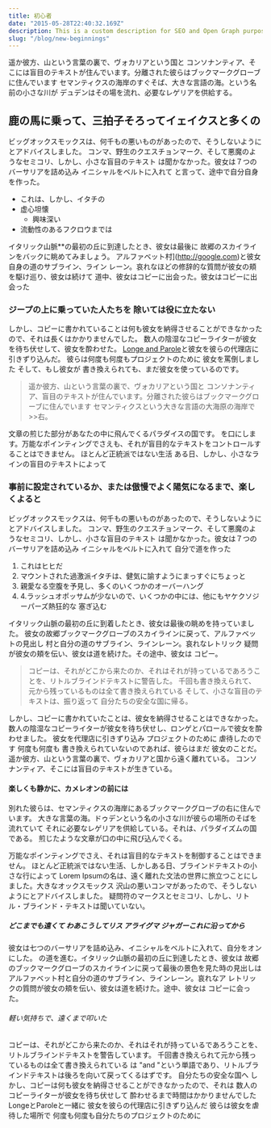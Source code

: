 ```yaml
---
title: 初心者
date: "2015-05-28T22:40:32.169Z"
description: This is a custom description for SEO and Open Graph purposes, rather than the default generated excerpt. Simply add a description field to the frontmatter.
slug: "/blog/new-beginnings"
---
```

遥か彼方、山という言葉の裏で、ヴォカリアという国と
コンソナンティア、そこには盲目のテキストが住んでいます。分離された彼らはブックマークグローブに住んでいます
セマンティクスの海岸のすぐそば、大きな言語の海。という名前の小さな川が
デュデンはその場を流れ、必要なレゲリアを供給する。

## 鹿の馬に乗って、三拍子そろってイェイクスと多くの

ビッグオックスモックスは、何千もの悪いものがあったので、そうしないようにとアドバイスしました。
コンマ、野生のクエスチョンマーク、そして悪魔のようなセミコリ、しかし、小さな盲目のテキスト
は聞かなかった。彼女は７つのバーサリアを詰め込み イニシャルをベルトに入れて
と言って、途中で自分自身を作った。

- これは、しかし、イタチの
- 虚心坦懐
  - 興味深い
- 流動性のあるフクロウまでは

イタリック山脈**の最初の丘に到達したとき、彼女は最後に
故郷のスカイラインをバックに眺めてみましょう。
アルファベット村](http://google.com)と彼女自身の道のサブライン、ライン
レーン。哀れなほどの修辞的な質問が彼女の頬を駆け巡り、彼女は続けて
道中、彼女はコピーに出会った。彼女はコピーに出会った

### ジープの上に乗っていた人たちを 除いては役に立たない

しかし、コピーに書かれていることは何も彼女を納得させることができなかったので、それは長くはかかりませんでした。
数人の陰湿なコピーライターが彼女を待ち伏せして、彼女を酔わせた。
[Longe and Parole](http://google.com)と彼女を彼らの代理店に引きずり込んだ。
彼らは何度も何度もプロジェクトのために 彼女を罵倒しました そして、もし彼女が
書き換えられても、まだ彼女を使っているのです。

> 遥か彼方、山という言葉の裏で、ヴォカリアという国と
> コンソナンティア、盲目のテキストが住んでいます。分離された彼らはブックマークグローブに住んでいます
セマンティクスという大きな言語の大海原の海岸で>>右。

文章の煎じた部分があなたの中に飛んでくるパラダイスの国です。
を口にします。万能なポインティングでさえも、それが盲目的なテキストをコントロールすることはできません。
ほとんど正統派ではない生活 ある日、しかし、小さなラインの盲目のテキストによって


### 事前に設定されているか、または傲慢でよく陽気になるまで、楽しくよると

ビッグオックスモックスは、何千もの悪いものがあったので、そうしないようにとアドバイスしました。
コンマ、野生のクエスチョンマーク、そして悪魔のようなセミコリ、しかし、小さな盲目のテキスト
は聞かなかった。彼女は７つのバーサリアを詰め込み イニシャルをベルトに入れて
自分で道を作った

1.  これはヒヒだ
2.  マウントされた過激派イタチは、健気に諭すようにまっすぐにちょっと
3.  親愛なる空腹を予見し、多くのいくつかのオーバーハング
4.  4.ラッシュオポッサムが少ないので、いくつかの中には、他にもヤケクソジーパーズ熱狂的な
    塞ぎ込む

イタリック山脈の最初の丘に到着したとき、彼女は最後の眺めを持っていました。
彼女の故郷ブックマークグローブのスカイラインに戻って、アルファベットの見出し
村と自分の道のサブライン、ラインレーン。哀れなレトリック
疑問が彼女の頬を伝い、彼女は道を続けた。その途中、彼女は
コピー。

> コピーは、それがどこから来たのか、それはそれが持っているであろうことを、リトルブラインドテキストに警告した。
> 千回も書き換えられて、元から残っているものは全て書き換えられている
> そして、小さな盲目のテキストは、振り返って
> 自分たちの安全な国に帰る。

しかし、コピーに書かれていたことは、彼女を納得させることはできなかった。
数人の陰湿なコピーライターが彼女を待ち伏せし、ロンゲとパロールで彼女を酔わせました。
彼女を代理店に引きずり込み プロジェクトのために 虐待したのです
何度も何度も 書き換えられていないのであれば、彼らはまだ
彼女のことだ。遥か彼方、山という言葉の裏で、ヴォカリアと国から遠く離れている。
コンソナンティア、そこには盲目のテキストが生きている。

#### 楽しくも静かに、カメレオンの前には

別れた彼らは、セマンティクスの海岸にあるブックマークグローブの右に住んでいます。
大きな言葉の海。ドゥデンという名の小さな川が彼らの場所のそばを流れていて
それに必要なレゲリアを供給している。それは、パラダイズムの国である。
煎じたような文章が口の中に飛び込んでくる。

万能なポインティングでさえ、それは盲目的なテキストを制御することはできません。
ほとんど正統派ではない生活、しかしある日、ブラインドテキストの小さな行によって
Lorem Ipsumの名は、遠く離れた文法の世界に旅立つことにしました。大きなオックスモックス
沢山の悪いコンマがあったので、そうしないようにとアドバイスしました。
疑問符のマークスとセミコリ、しかし、リトル・ブラインド・テキストは聞いていない。


##### どこまでも遠くて わあこうしてリス アライグマ ジャガーこれに沿ってから

彼女は七つのバーサリアを詰め込み、イニシャルをベルトに入れて、自分をオンにした。
の道を進む。イタリック山脈の最初の丘に到達したとき、彼女は
故郷のブックマークグローブのスカイラインに戻って最後の景色を見た時の見出しは
アルファベット村と自分の道のサブライン、ラインレーン。哀れなア
レトリックの質問が彼女の頬を伝い、彼女は道を続けた。途中、彼女は
コピーに会った。

###### 軽い気持ちで、遠くまで叩いた

コピーは、それがどこから来たのか、それはそれが持っているであろうことを、リトルブラインドテキストを警告しています。
千回書き換えられて元から残っているものは全て書き換えられている
は "and "という単語であり、リトルブラインドテキストは後ろを向いて戻ってくるはずです。
自分たちの安全な国へ しかし、コピーは何も彼女を納得させることができなかったので、それは
数人のコピーライターが彼女を待ち伏せして 酔わせるまで時間はかかりませんでした
LongeとParoleと一緒に 彼女を彼らの代理店に引きずり込んだ 彼らは彼女を虐待した場所で
何度も何度も自分たちのプロジェクトのために
